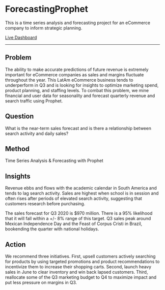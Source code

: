 # ForecastingProphet

This is a time series analysis and forecasting project for an eCommerce company to inform strategic planning. 

[Live Dashboard](https://datapane.com/reports/0AEvM03/sales-forecasting-for-ecommerce/)

---

## Problem ##

The ability to make accurate predictions of future revenue is extremely important for eCommerce companies as sales and margins fluctuate throughout the year. This LatAm eCommerce business tends to underperform in Q3 and is looking for insights to optimize marketing spend, product planning, and staffing levels. To combat this problem, we mine financial and user data for seasonality and forecast quarterly revenue and search traffic using Prophet.

## Question ##

What is the near-term sales forecast and is there a relationship between search activity and daily sales?

## Method ##

Time Series Analysis & Forecasting with Prophet

## Insights ##

Revenue ebbs and flows with the academic calendar in South America and tends to lag search activity. Sales are highest when school is in session and often rises after periods of elevated search activity, suggesting that customers research before purchasing. 

The sales forecast for Q3 2020 is $970 million. There is a 95% likelihood that it will fall within a +/- 8% range of this target. Q3 sales peak around Mexican Independence Day and the Feast of Corpus Cristi in Brazil, bookending the quarter with national holidays.

## Action ## 

We recommend three initiatives. First, upsell customers actively searching for products by using targeted promotions and product recommendations to incentivize them to increase their shopping carts. Second, launch heavy sales in June to clear inventory and win back lapsed customers. Third, reallocate some of the Q3 marketing budget to Q4 to maximize impact and put less pressure on margins in Q3.

